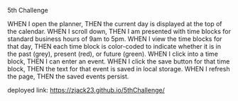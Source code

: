 5th Challenge 

WHEN I open the planner, THEN the current day is displayed at the top of the calendar.
WHEN I scroll down, THEN I am presented with time blocks for standard business hours of 9am to 5pm.
WHEN I view the time blocks for that day, THEN each time block is color-coded to indicate whether it is in the past (grey), present (red), or future (green).
WHEN I click into a time block, THEN I can enter an event.
WHEN I click the save button for that time block, THEN the text for that event is saved in local storage.
WHEN I refresh the page, THEN the saved events persist.

deployed link: https://zjack23.github.io/5thChallenge/
